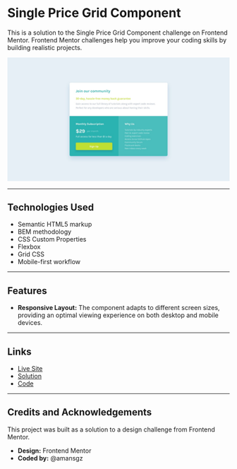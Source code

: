 # Single Price Grid Component

This is a solution to the Single Price Grid Component challenge on Frontend Mentor. Frontend Mentor challenges help you improve your coding skills by building realistic projects.

![Design preview for the Single Price Grid Component challenge](./assets/desktop-design.jpg)

---

## Technologies Used

- Semantic HTML5 markup
- BEM methodology
- CSS Custom Properties
- Flexbox
- Grid CSS
- Mobile-first workflow

---

## Features

- **Responsive Layout:** The component adapts to different screen sizes, providing an optimal viewing experience on both desktop and mobile devices.

---

## Links

- [Live Site]()
- [Solution]()
- [Code]()

---

## Credits and Acknowledgements

This project was built as a solution to a design challenge from Frontend Mentor.

- **Design:** Frontend Mentor
- **Coded by:** @amansgz
